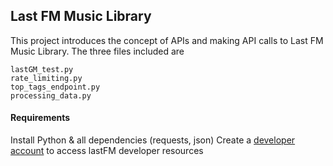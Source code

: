 ## Last FM Music Library
This project introduces the concept of APIs and making API calls to Last FM Music Library. 
The three files included are 
```
lastGM_test.py
rate_limiting.py
top_tags_endpoint.py
processing_data.py
```

#### Requirements 
Install Python & all dependencies (requests, json)
Create a [developer account](https://www.last.fm/api/account/create) to access lastFM developer resources 
